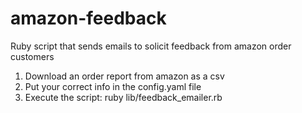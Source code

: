 # amazon-feedback
Ruby script that sends emails to solicit feedback from amazon order customers


1. Download an order report from amazon as a csv
2. Put your correct info in the config.yaml file
3. Execute the script: ruby lib/feedback_emailer.rb
